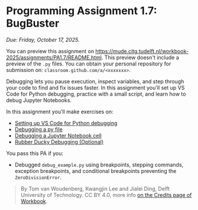 # Programming Assignment 1.7: BugBuster

*Due: Friday, October 17, 2025.*

You can preview this assignment on https://mude.citg.tudelft.nl/workbook-2025/assignments/PA1.7/README.html. This preview doesn't include a preview of the `.py` files. You can obtain your personal repository for submission on: `classroom.github.com/a/<xxxxxxx>`.

Debugging lets you pause execution, inspect variables, and step through your code to find and fix issues faster. In this assignment you'll set up VS Code for Python debugging, practice with a small script, and learn how to debug Jupyter Notebooks.

In this assignment you'll make exercises on:
- [Setting up VS Code for Python debugging](1_setup_debug.md)
- [Debugging a py file](2_debug_py_file.md)
- [Debugging a Jupyter Notebook cell](3_debug_notebook.ipynb)
- [Rubber Ducky Debugging (Optional)](4_rubber_ducky.ipynb) 

You pass this PA if you:
- Debugged `debug_example.py` using breakpoints, stepping commands, exception breakpoints, and conditional breakpoints preventing the `ZeroDivisionError`.

> By Tom van Woudenberg, Kwangjin Lee and Jialei Ding, Delft University of Technology. CC BY 4.0, more info [on the Credits page of Workbook](https://mude.citg.tudelft.nl/workbook-2025/credits.html).
